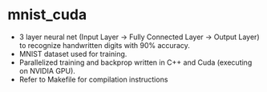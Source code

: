 # mnist_cuda

- 3 layer neural net (Input Layer -> Fully Connected Layer -> Output Layer) to recognize handwritten digits with 90% accuracy.
- MNIST dataset used for training.
- Parallelized training and backprop written in C++ and Cuda (executing on NVIDIA GPU).
- Refer to Makefile for compilation instructions
